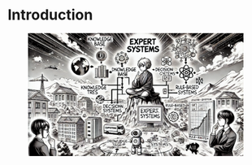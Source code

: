 # Introduction



<figure><img src="../.gitbook/assets/image (156).png" alt=""><figcaption></figcaption></figure>

